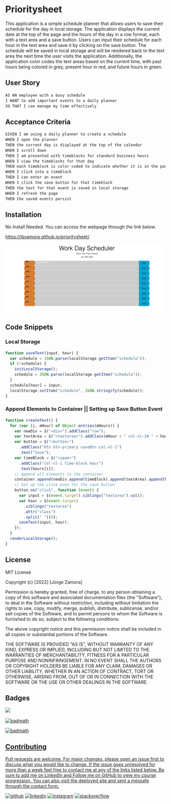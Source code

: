 # Prioritysheet
This application is a simple schedule planner that allows users to save their schedule for the day in local storage. The application displays the current date at the top of the page and the hours of the day in a row format, each with a text area and a save button. Users can input their schedule for each hour in the text area and save it by clicking on the save button. The schedule will be saved in local storage and will be rendered back to the text area the next time the user visits the application. Additionally, the application color codes the text areas based on the current time, with past hours being colored in grey, present hour in red, and future hours in green.
## User Story

```md
AS AN employee with a busy schedule
I WANT to add important events to a daily planner
SO THAT I can manage my time effectively
```

## Acceptance Criteria

```md
GIVEN I am using a daily planner to create a schedule
WHEN I open the planner
THEN the current day is displayed at the top of the calendar
WHEN I scroll down
THEN I am presented with timeblocks for standard business hours
WHEN I view the timeblocks for that day
THEN each timeblock is color coded to indicate whether it is in the past, present, or future
WHEN I click into a timeblock
THEN I can enter an event
WHEN I click the save button for that timeblock
THEN the text for that event is saved in local storage
WHEN I refresh the page
THEN the saved events persist
```

## Installation
No Install Needed. You can access the webpage through the link below.

https://jbxamora.github.io/prioritysheet/

![Picture of Deployed App](./Images/workday.png)

## Code Snippets

### Local Storage

```js
function saveText(input, hour) {
  var schedule = JSON.parse(localStorage.getItem("schedule"));
  if (!schedule) {
    initLocalStorage();
    schedule = JSON.parse(localStorage.getItem("schedule"));
  }
  schedule[hour] = input;
  localStorage.setItem("schedule", JSON.stringify(schedule));
}
```


### Append Elements to Container || Setting up Save Button Event


```js
function createText() {
  for (var [i, mHour] of Object.entries(mHours)) {
    var newDiv = $("<div>").addClass("row");
    var textArea = $("<textarea>").addClass(mHour + " col-xl-10 " + hours[i]);
    var button = $("<button>")
      .addClass("btn btn-primary saveBtn col-xl-1")
      .text("Save");
    var timeBlock = $("<span>")
      .addClass("col-xl-1 time-block hour")
      .text(hours[i]);
    // Append all elements to the container
    container.append(newDiv.append(timeBlock).append(textArea).append(button));
    // Set up the click even for the save button
    button.on("click", function (event) {
      var input = $(event.target).siblings("textarea").val();
      var hour = $(event.target)
        .siblings("textarea")
        .attr("class")
        .split(" ")[0];
      saveText(input, hour);
    });
  }
  renderLocalStorage();
}
```

## License

MIT License

Copyright (c) [2022] [Jorge Zamora]

Permission is hereby granted, free of charge, to any person obtaining a copy
of this software and associated documentation files (the "Software"), to deal
in the Software without restriction, including without limitation the rights
to use, copy, modify, merge, publish, distribute, sublicense, and/or sell
copies of the Software, and to permit persons to whom the Software is
furnished to do so, subject to the following conditions:

The above copyright notice and this permission notice shall be included in all
copies or substantial portions of the Software.

THE SOFTWARE IS PROVIDED "AS IS", WITHOUT WARRANTY OF ANY KIND, EXPRESS OR
IMPLIED, INCLUDING BUT NOT LIMITED TO THE WARRANTIES OF MERCHANTABILITY,
FITNESS FOR A PARTICULAR PURPOSE AND NONINFRINGEMENT. IN NO EVENT SHALL THE
AUTHORS OR COPYRIGHT HOLDERS BE LIABLE FOR ANY CLAIM, DAMAGES OR OTHER
LIABILITY, WHETHER IN AN ACTION OF CONTRACT, TORT OR OTHERWISE, ARISING FROM,
OUT OF OR IN CONNECTION WITH THE SOFTWARE OR THE USE OR OTHER DEALINGS IN THE
SOFTWARE.

## Badges

<a href=”https://www.linkedin.com/in/jorge-zamora-786945250/”>
<img src='https://img.shields.io/badge/LinkedIn-blue?style=flat&logo=linkedin&labelColor=blue'>

![badmath](https://img.shields.io/github/followers/jbxamora?label=JBXAMORA&logoColor=%23fd2423&style=social)

![badmath](https://img.shields.io/github/license/jbxamora/code-refactor)

## Contributing

Pull requests are welcome. For major changes, please open an issue first to discuss what you would like to change. If the issue goes unresolved for more than a week feel free to contact me at any of the links listed below. Be sure to add me on LinkedIn and Follow me on GitHub to view my course progression. You can also visit the deployed site and sent a messafe through the contact form.

[<img src='https://cdn.jsdelivr.net/npm/simple-icons@3.0.1/icons/github.svg' alt='github' height='40'>](https://github.com/jbxamora)  [<img src='https://cdn.jsdelivr.net/npm/simple-icons@3.0.1/icons/linkedin.svg' alt='linkedin' height='40'>](https://www.linkedin.com/in/jorge-zamora-786945250//)  [<img src='https://cdn.jsdelivr.net/npm/simple-icons@3.0.1/icons/instagram.svg' alt='instagram' height='40'>](https://www.instagram.com/jbxamora/)  [<img src='https://cdn.jsdelivr.net/npm/simple-icons@3.0.1/icons/stackoverflow.svg' alt='stackoverflow' height='40'>](https://stackoverflow.com/users/20023706/jbxamora)